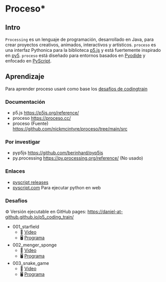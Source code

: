 # Proceso*

## Intro

`Processing` es un lenguaje de programación, desarrollado en Java, para crear proyectos creativos, animados, interactivos y artísticos.
`proceso` es una interfaz Pythonica para la biblioteca [p5.js](https://p5js.org/)  y está fuertemente inspirado en [py5](https://py5coding.org/). `proceso` está diseñado para entornos basados en [Pyodide](https://pyodide.org/) y enfocado en [PyScript](https://pyscript.net/).

## Aprendizaje

Para aprender proceso usaré como base los [desafíos de codingtrain](https://thecodingtrain.com/challenges/)

### Documentación

- p5.js https://p5js.org/reference/
- proceso https://proceso.cc/
- proceso (Fuente) https://github.com/nickmcintyre/proceso/tree/main/src

### Por investigar

- pyp5js https://github.com/berinhard/pyp5js
- py.processing https://py.processing.org/reference/ (No usado)

### Enlaces

- [pyscript releases](https://github.com/pyscript/pyscript/releases)
- [pyscript.com](https://pyscript.com/) Para ejecutar python en web

### Desafios

⚙️ Versión ejecutable en GitHub pages: https://daniel-at-github.github.io/p5_coding_train/

- 001_starfield
  - 🎦 [Video](https://thecodingtrain.com/challenges/1-starfield)
  - 🖥️ [Programa](001_starfield)
- 002_menger_sponge
  - 🎦 [Video](https://thecodingtrain.com/challenges/2-menger-sponge)
  - 🖥️ [Programa](002_menger_sponge)
- 003_snake_game
  - 🎦 [Video](https://thecodingtrain.com/challenges/3-snake-game)
  - 🖥️ [Programa](003_snake_game)
